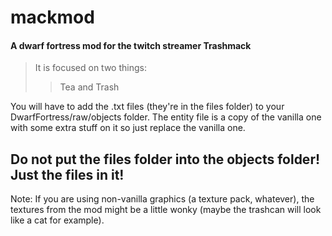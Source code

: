 # mackmod
#### A dwarf fortress mod for the twitch streamer Trashmack

>It is focused on two things:
>>Tea
>>and Trash

You will have to add the .txt files (they're in the files folder) to your DwarfFortress/raw/objects folder.
The entity file is a copy of the vanilla one with some extra stuff on it so just replace the vanilla one.
## Do not put the files folder into the objects folder! Just the files in it!

Note: If you are using non-vanilla graphics (a texture pack, whatever), the textures from the mod might be a little wonky (maybe the trashcan will look like a cat for example).
